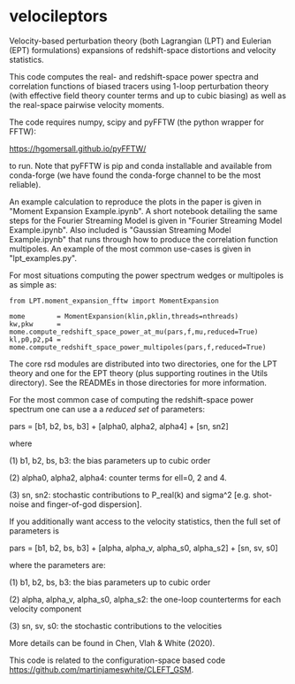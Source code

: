 # velocileptors
Velocity-based perturbation theory (both Lagrangian (LPT) and Eulerian (EPT)
formulations) expansions of redshift-space distortions and
velocity statistics.

This code computes the real- and redshift-space power spectra and
correlation functions of biased tracers using 1-loop perturbation
theory (with effective field theory counter terms and up to cubic
biasing) as well as the real-space pairwise velocity moments.

The code requires numpy, scipy and pyFFTW (the python wrapper for FFTW):

https://hgomersall.github.io/pyFFTW/

to run. Note that pyFFTW is pip and conda installable and available
from conda-forge (we have found the conda-forge channel to be the
most reliable).

An example calculation to reproduce the plots in the paper is given
in "Moment Expansion Example.ipynb".
A short notebook detailing the same steps for the Fourier Streaming Model
is given in "Fourier Streaming Model Example.ipynb".
Also included is "Gaussian Streaming Model Example.ipynb" that runs through
how to produce the correlation function multipoles.
An example of the most common use-cases is given in "lpt_examples.py".

For most situations computing the power spectrum wedges or multipoles
is as simple as:

```
from LPT.moment_expansion_fftw import MomentExpansion

mome        = MomentExpansion(klin,pklin,threads=nthreads)
kw,pkw      = mome.compute_redshift_space_power_at_mu(pars,f,mu,reduced=True)
kl,p0,p2,p4 = mome.compute_redshift_space_power_multipoles(pars,f,reduced=True)
```


The core rsd modules are distributed into two directories, one for the LPT theory and
one for the EPT theory (plus supporting routines in the Utils directory).  See the READMEs
in those directories for more information.

For the most common case of computing the redshift-space power spectrum
one can use a a _reduced set_ of parameters:

pars = [b1, b2, bs, b3] +  [alpha0, alpha2, alpha4] +  [sn, sn2]

where

(1) b1, b2, bs, b3:  the bias parameters up to cubic order

(2) alpha0, alpha2, alpha4: counter terms for ell=0, 2 and 4.

(3) sn, sn2: stochastic contributions to P_real(k) and sigma^2
    [e.g. shot-noise and finger-of-god dispersion].


If you additionally want access to the velocity statistics, then the
full set of parameters is

pars = [b1, b2, bs, b3] +  [alpha, alpha_v, alpha_s0, alpha_s2] +  [sn, sv, s0]

where the parameters are:

(1) b1, b2, bs, b3: the bias parameters up to cubic order

(2) alpha, alpha_v, alpha_s0, alpha_s2: the one-loop counterterms for each velocity component

(3) sn, sv, s0: the stochastic contributions to the velocities

More details can be found in Chen, Vlah & White (2020).


This code is related to the configuration-space based code https://github.com/martinjameswhite/CLEFT_GSM.
